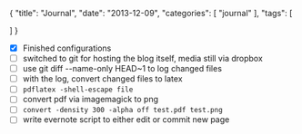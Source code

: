 {
  "title": "Journal",
  "date": "2013-12-09",
  "categories": [
   "journal" 
  ],
  "tags": [
    
  ]
}


- [x] Finished configurations
- [ ] switched to git for hosting the blog itself, media still via dropbox
- [ ] use git diff --name-only HEAD~1 to log changed files
- [ ] with the log, convert changed files to latex
- [ ] ``pdflatex -shell-escape file``
- [ ] convert pdf via imagemagick to png
- [ ] ``convert -density 300 -alpha off test.pdf test.png ``
- [ ] write evernote script to either edit or commit new page
